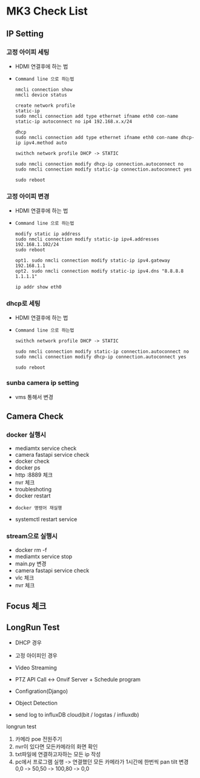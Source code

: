 # MK3 Check List



## IP Setting

  ### 고정 아이피 세팅
  - HDMI 연결후에 하는 법
  - ```
    Command line 으로 하는법

    nmcli connection show
    nmcli device status

    create network profile 
    static-ip
    sudo nmcli connection add type ethernet ifname eth0 con-name static-ip autoconnect no ip4 192.168.x.x/24

    dhcp
    sudo nmcli connection add type ethernet ifname eth0 con-name dhcp-ip ipv4.method auto

    swithch network profile DHCP -> STATIC

    sudo nmcli connection modify dhcp-ip connection.autoconnect no
    sudo nmcli connection modify static-ip connection.autoconnect yes

    sudo reboot
    
    ```
  
  ### 고정 아이피 변경
  - HDMI 연결후에 하는 법
  - ```
    Command line 으로 하는법

    modify static ip address
    sudo nmcli connection modify static-ip ipv4.addresses 192.168.1.102/24
    sudo reboot
    
    opt1. sudo nmcli connection modify static-ip ipv4.gateway 192.168.1.1
    opt2. sudo nmcli connection modify static-ip ipv4.dns "8.8.8.8 1.1.1.1"

    ip addr show eth0
    ```

  ### dhcp로 세팅
  - HDMI 연결후에 하는 법
  - ```
    Command line 으로 하는법
    
    swithch network profile DHCP -> STATIC

    sudo nmcli connection modify static-ip connection.autoconnect no
    sudo nmcli connection modify dhcp-ip connection.autoconnect yes

    sudo reboot
    ```


  ### sunba camera ip setting
  - vms 통해서 변경

## Camera Check

  ### docker 실행시
  - mediamtx service check
  - camera fastapi service check
  - docker check
  - docker ps
  - http :8889 체크
  - nvr 체크
  - troubleshoting
  - docker restart
  - ```
    docker 명령어 재실행
    ```
  - systemctl restart service
    
  ### stream으로 실행시
  - docker rm -f 
  - mediamtx service stop
  - main.py 변경
  - camera fastapi service check
  - vlc 체크
  - nvr 체크

## Focus 체크


## LongRun Test

   - DHCP 경우
   - 고정 아이피인 경우

   - Video Streaming
   - PTZ  API Call <-> Onvif Server + Schedule program
   - Configration(Django) 
   - Object Detection
   
   
   - send log to influxDB cloud(bit / logstas / influxdb)


longrun test 
1. 카메라 poe 전원주기
2. nvr이 있다면 모든카메라의 화면 확인
3. txt파일에 연결하고자하는 모든 ip 작성
4. pc에서 프로그램 실행 -> 연결했던 모든 카메라가 1시간에 한번씩  pan tilt 변경 0,0 -> 50,50 -> 100,80 -> 0,0
   
